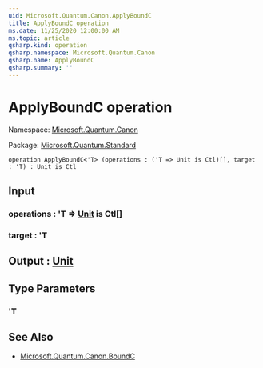 ```yaml
---
uid: Microsoft.Quantum.Canon.ApplyBoundC
title: ApplyBoundC operation
ms.date: 11/25/2020 12:00:00 AM
ms.topic: article
qsharp.kind: operation
qsharp.namespace: Microsoft.Quantum.Canon
qsharp.name: ApplyBoundC
qsharp.summary: ''
---
```


# ApplyBoundC operation

Namespace: [Microsoft.Quantum.Canon](xref:Microsoft.Quantum.Canon)

Package: [Microsoft.Quantum.Standard](https://nuget.org/packages/Microsoft.Quantum.Standard)




```qsharp
operation ApplyBoundC<'T> (operations : ('T => Unit is Ctl)[], target : 'T) : Unit is Ctl
```


## Input

### operations : 'T => [Unit](xref:microsoft.quantum.user-guide.language.types)  is Ctl[]




### target : 'T





## Output : [Unit](xref:microsoft.quantum.user-guide.language.types)



## Type Parameters

### 'T



## See Also

- [Microsoft.Quantum.Canon.BoundC](xref:Microsoft.Quantum.Canon.BoundC)